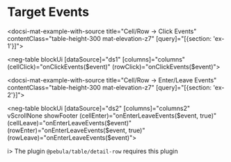 # Target Events

<docsi-mat-example-with-source title="Cell/Row -> Click Events" contentClass="table-height-300 mat-elevation-z7" [query]="[{section: 'ex-1'}]">
  <!--@pebula-example:ex-1-->
  <neg-table blockUi [dataSource]="ds1" [columns]="columns"
            (cellClick)="onClickEvents($event)"
            (rowClick)="onClickEvents($event)"></neg-table>
  <!--@pebula-example:ex-1-->
</docsi-mat-example-with-source>

<docsi-mat-example-with-source title="Cell/Row -> Enter/Leave Events" contentClass="table-height-300 mat-elevation-z7" [query]="[{section: 'ex-2'}]">
  <!--@pebula-example:ex-2-->
  <neg-table blockUi [dataSource]="ds2" [columns]="columns2" vScrollNone showFooter
            (cellEnter)="onEnterLeaveEvents($event, true)" (cellLeave)="onEnterLeaveEvents($event)"
            (rowEnter)="onEnterLeaveEvents($event, true)" (rowLeave)="onEnterLeaveEvents($event)"></neg-table>
  <!--@pebula-example:ex-2-->
</docsi-mat-example-with-source>

i> The plugin `@pebula/table/detail-row` requires this plugin
